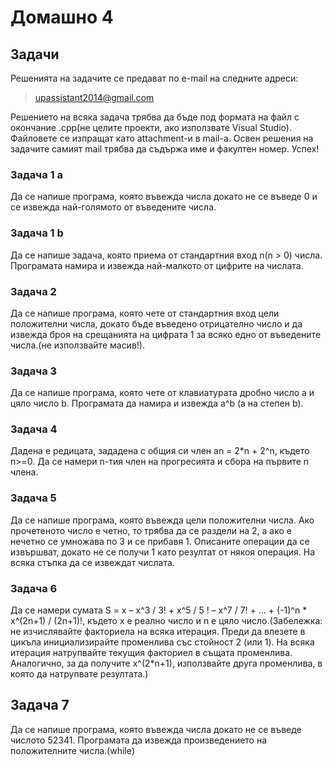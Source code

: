 Домашно 4
=========

## Задачи ##
Решенията на задачите се предават по e-mail на следните адреси:

>upassistant2014@gmail.com

Решението на всяка задача трябва да бъде под формата на файл с окончание .cpp(не целите проекти, ако използвате Visual Studio). Файловете се изпращат като attachment-и в mail-a. 
Освен решения на задачите самият mail трябва да съдържа име и факултен номер. Успех!


### Задача 1 a ###

Да се напише програма, която въвежда числа докато не се въведе 0 и се извежда най-голямото от въведените числа.

### Задача 1 b ###
 Да се напише задача, която приема от стандартния вход n(n > 0) числа. Програмата намира и извежда най-малкото от цифрите на числaтa.

### Задача 2 ###

 Да се напише програма, която чете от стандартния вход цели положителни числа, докато бъде въведено отрицателно число и да извежда броя на срещанията на цифрата 1 за всяко едно от въведените числа.(не използвайте масив!).

### Задача 3 ###

 Да се напише програма, която чете от клавиатурата дробно число a и цяло число b. Програмата да намира и извежда a^b (a на степен b).

### Задача 4 ###

 Дадена е редицата, зададена с общия си член an = 2*n + 2^n, където n>=0. Да се намери n-тия член на прогресията и сбора на първите n члена.

### Задача 5 ###

 Да се напише програма, която въвежда цели положителни числа. Ако прочетеното число е четно, то трябва да се раздели на 2, а ако е нечетно се умножава по 3 и се прибавя 1. Описаните операции да се извършват, докато не се получи 1 като резултат от някоя операция. На всяка стъпка да се извеждат числата. 

### Задача 6 ###

 Да се намери сумата S = x  –  x^3 / 3!  +  x^5 / 5 !  –  x^7 / 7!  + … + (-1)^n * x^(2n+1) / (2n+1)!, където x е реално число и n е цяло число.(Забележка: не изчислявайте факториела на всяка итерация. Преди да влезете в цикъла инициализирайте променлива със стойност 2 (или 1). На всяка итерация натрупвайте текущия факториел в същата променлива. Аналогично, за да получите x^(2*n+1), използвайте друга променлива, в която да натрупвате резултата.)

## Задача 7 ###
  Да се напише програма, която въвежда числа докато не се въведе числото 52341. Програмата да извежда произведението на положителните числа.(while)

